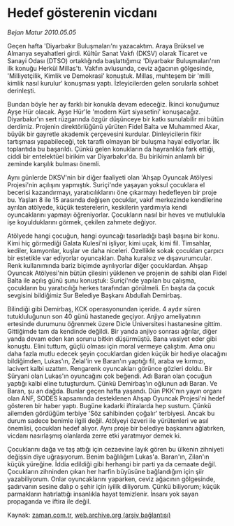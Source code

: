 # Hedef gösterenin vicdanı

*Bejan Matur 2010.05.05*

<td class="columnist-detail">
<p>Geçen hafta 'Diyarbakır Buluşmaları'nı yazacaktım. Araya Brüksel ve Almanya seyahatleri girdi. Kültür Sanat Vakfı (DKSV) olarak Ticaret ve Sanayi Odası (DTSO) ortaklığında başlattığımız 'Diyarbakır Buluşmaları'nın ilk konuğu Herkül Millas'tı. Vakfın avlusunda, ceviz ağacının gölgesinde, 'Milliyetçilik, Kimlik ve Demokrasi' konuştuk. Millas, muhteşem bir 'milli kimlik nasıl kurulur' konuşması yaptı. İzleyicilerden gelen sorularla sohbet derinleşti.</p>
<p>
<div id="haberMetinDiv">
<p>Bundan böyle her ay farklı bir konukla devam edeceğiz. İkinci konuğumuz Ayşe Hür olacak. Ayşe Hür'le 'modern Kürt siyasetini' konuşacağız. Diyarbakır'ın sert rüzgarında özgür düşünceye bir katkı sunulabilir mi bütün derdimiz. Projenin direktörlüğünü yürüten Fidel Balta ve Muhammed Akar, büyük bir gayretle akademik çerçevesini kurdular. Dinleyicilerin fikir tartışması yapabileceği, tek taraflı olmayan bir buluşma hayal ediyorlar. İlk toplantıda bu başarıldı. Çünkü gelen konukların da hayranlıkla fark ettiği, ciddi bir entelektüel birikim var Diyarbakır'da. Bu birikimin anlamlı bir zeminde karşılık bulması önemli.
<p> Aynı günlerde DKSV'nin bir diğer faaliyeti olan 'Ahşap Oyuncak Atölyesi Projesi'nin açılışını yapmıştık. Suriçi'nde yaşayan yoksul çocuklara el becerisi kazandırmayı, yaratıcılıklarını öne çıkarmayı hedefleyen bir proje bu. Yaşları 8 ile 15 arasında değişen çocuklar, vakıf merkezinde kendilerine ayrılan atölyede, küçük testerelerin, keskilerin yardımıyla kendi oyuncaklarını yapmayı öğreniyorlar. Çocukların nasıl bir heves ve mutlulukla işe koyulduklarını görmek, çekilen zahmete değiyor.
<p>Atölyede hangi çocuğun, hangi oyuncağı tasarladığı başlı başına bir konu. Kimi hiç görmediği Galata Kulesi'ni işliyor, kimi uçak, kimi fil. Timsahlar, kediler, kamyonlar, kuşlar ve daha niceleri. Özellikle sokak çocukları çarpıcı bir estetikle var ediyorlar oyuncakları. Daha kuralsız ve dışavurumcular. Renk kullanımında bariz biçimde ayrılıyorlar diğer çocuklardan. Ahşap Oyuncak Atölyesi'nin bütün çilesini yüklenen ve projenin de sahibi olan Fidel Balta ile açılış günü şunu konuştuk: Suriçi'nde yapılan bu çalışma, çocukların bu yaratıcılığı herkes tarafından görülmeli. En başta da çocuk sevgisini bildiğimiz Sur Belediye Başkanı Abdullah Demirbaş.
<p>Bilindiği gibi Demirbaş, KCK operasyonundan içeride. 4 aydır süren tutukluluğunun son 40 günü hastanede geçiyor. Anjiyo ameliyatının ertesinde durumunu öğrenmek üzere Dicle Üniversitesi hastanesine gittim. Gittiğimde tam da kendinde değildi. Bir yanda anjiyo sonrası ağrılar, diğer yanda devam eden kan sorunu bitkin düşürmüştü. Bana vasiyet eder gibi konuştu. Elini tuttum, güçlü olması için moral vermeye çalıştım. Ama onu daha fazla mutlu edecek şeyin çocuklardan giden küçük bir hediye olacağını bildiğimden, Lukas'ın, Zelal'in ve Baran'ın yaptığı fil, araba ve kırmızı, lacivert kalbi uzattım. Rengarenk oyuncakları görünce gözleri doldu. Bir Süryani olan Lukas'ın oyuncağını çok beğendi. Adı Baran olan çocuğun yaptığı kalbi eline tutuşturdum. Çünkü Demirbaş'ın oğlunun adı Baran. Ve Baran, şu an dağda. Bunlar geçen hafta yaşandı. Dün PKK'nın yayın organı olan ANF, SODES kapsamında desteklenen Ahşap Oyuncak Projesi'ni hedef gösteren bir haber yaptı. Bugüne kadarki iftiralarda hep sustum. Çünkü ailemden gördüğüm terbiye 'Söz sahibinden çoğalır' terbiyesi. Ancak bu durum sadece benimle ilgili değil. Atölyeyi özveri ile yürütenleri ve asıl önemlisi, çocukları hedef alıyor. Aynı proje bir belediye başkanını ağlatırken, vicdanı nasırlaşmış olanlarda zerre etki yaratmıyor demek ki.
<p>Çocuklarını dağa ve taş attığı için cezaevine layık gören bu ülkenin zihniyeti değişsin diye uğraşıyorum. Benim bağlılığım Lukas'a. Baran'ın, Zilan'ın küçük yüreğine. İddia edildiği gibi herhangi bir parti ya da cemaate değil. Çocukların zihninden çıkan her harfin büyüsüne bağlandığım için şiir yazabiliyorum. Onlar oyuncaklarını yaparken, ceviz ağacının gölgesinde, şadırvanın sesine dalıp o şehir için iyilik diliyorum. Çünkü biliyorum; küçük parmakların hatırlattığı insanlıkla hayat temizlenir. İnsanı yok sayan propaganda ve iftira ile değil. </p></p></p></p></p></div>
</p>
<a href="http://web.archive.org/web/20110107010421/mailto:b.matur@zaman.com.tr">
</a></td>

Kaynak: [zaman.com.tr](http://zaman.com.tr/yazar.do?yazino=980458), [web.archive.org (arşiv bağlantısı)](http://web.archive.org/web/20110107010421/http://www.zaman.com.tr/yazar.do?yazino=980458)
